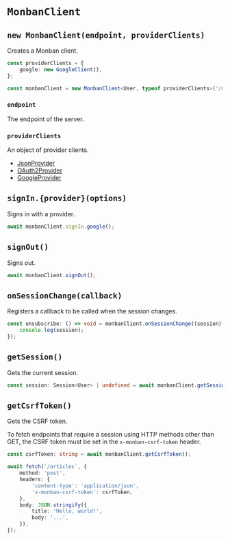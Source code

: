 # `MonbanClient`

## `new MonbanClient(endpoint, providerClients)`

Creates a Monban client.

```typescript
const providerClients = {
    google: new GoogleClient(),
};

const monbanClient = new MonbanClient<User, typeof providerClients>('/monban', providerClients);
```

### `endpoint`

The endpoint of the server.

### `providerClients`

An object of provider clients.

-   [JsonProvider](/packages/monban/src/providers/json/)
-   [OAuth2Provider](/packages/monban/src/providers/oauth2/)
-   [GoogleProvider](/packages/monban/src/providers/google/)

## `signIn.{provider}(options)`

Signs in with a provider.

```typescript
await monbanClient.signIn.google();
```

## `signOut()`

Signs out.

```typescript
await monbanClient.signOut();
```

## `onSessionChange(callback)`

Registers a callback to be called when the session changes.

```typescript
const unsubscribe: () => void = monbanClient.onSessionChange((session) => {
    console.log(session);
});
```

## `getSession()`

Gets the current session.

```typescript
const session: Session<User> | undefined = await monbanClient.getSession();
```

## `getCsrfToken()`

Gets the CSRF token.

To fetch endpoints that require a session using HTTP methods other than GET, the CSRF token must be set in the `x-monban-csrf-token` header.

```typescript
const csrfToken: string = await monbanClient.getCsrfToken();

await fetch(`/articles`, {
    method: 'post',
    headers: {
        'content-type': 'application/json',
        'x-monban-csrf-token': csrfToken,
    },
    body: JSON.stringify({
        title: 'Hello, world!',
        body: '...',
    }),
});
```
